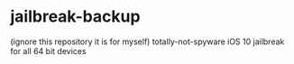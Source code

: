 # jailbreak-backup
(ignore this repository it is for myself)
totally-not-spyware iOS 10 jailbreak for all 64 bit devices
